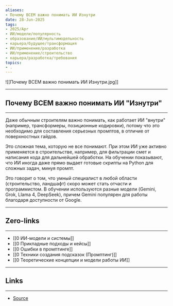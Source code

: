 ```yaml
---
aliases: 
- Почему ВСЕМ важно понимать ИИ Изнутри
date: 28-Jun-2025
tags:
- 2025/Apr
- ИИ/модели/популярность
- образование/ИИ/мультимодельность
- карьера/будущее/трансформация
- ИИ/применение/разработка
- ИИ/применение/строительство
- карьера/разработка/требования
topics:
- .
---
```

![[Почему ВСЕМ важно понимать ИИ Изнутри.jpg]]

-----
##  Почему ВСЕМ важно понимать ИИ "Изнутри" 
-----
Даже обычным строителям важно понимать, как работает ИИ "внутри" (например, трансформеры, позиционные кодировки), потому что это необходимо для составления серьезных промптов, в отличие от поверхностных гайдов. 

Это сложная тема, которую не все понимают. При этом ИИ уже активно применяется в строительстве, например, для фильтрации смет и написания кода для дальнейшей обработки. На обучении показывают, что ИИ иногда даже прямо выдает готовые скрипты на Python для сложных задач, минуя промпт. 

Это говорит о том, что умный специалист в любой области (строительство, ландшафт) скоро может стать отчасти и программистом. В обучении используются разные модели (Gemini, Grok, Llama 4, DeepSeek), причем Gemini популярен для работы благодаря доступности от Google.

---
## Zero-links
---
- [[0 ИИ-модели и системы]]
- [[0 Прикладные подходы и кейсы]]
- [[0 Ошибки в промптинге]]
- [[0 Техники создания подсказок (Промптинг)]]
- [[0 Теоретические концепции и модели работы ИИ]]

---
## Links
---
- [Source](https://t.me/turboproject/1595)